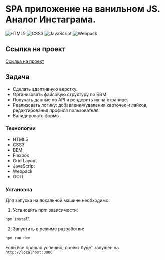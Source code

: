# SPA приложение на ванильном JS. Аналог Инстаграма.

![HTML5](https://img.shields.io/badge/-HTML5-e34f26?logo=html5&logoColor=white)
![CSS3](https://img.shields.io/badge/-CSS3-1572b6?logo=css3&logoColor=white)
![JavaScript](https://img.shields.io/badge/-JavaScript-f7df1e?logo=javaScript&logoColor=black)
![Webpack](https://img.shields.io/badge/-Webpack-99d6f8?logo=webpack&logoColor=black)

## Ссылка на проект

[Ссылка на проект](https://antb2142.github.io/mesto)

## Задача
* Сделать адаптивную верстку.
* Организовать файловую структуру по БЭМ.
* Получать данные по API и рендерить их на странице.
* Реализовать логику: добавления/удаления карточек и лайков, редактирования профиля пользователя.
* Валидировать формы.

### Технологии
* HTML5
* CSS3
* BEM
* Flexbox
* Grid Layout
* JavaScript
* Webpack
* ООП

### Установка
Для запуска на локальной машине необходимо:</br>
1. Установить npm зависимости:</br>
```sh
npm install
```
2. Запустить в режиме разработки:</br>
```sh
npm run dev
```
Если все прошло успешно, проект будет запущен на `http://localhost:3000`